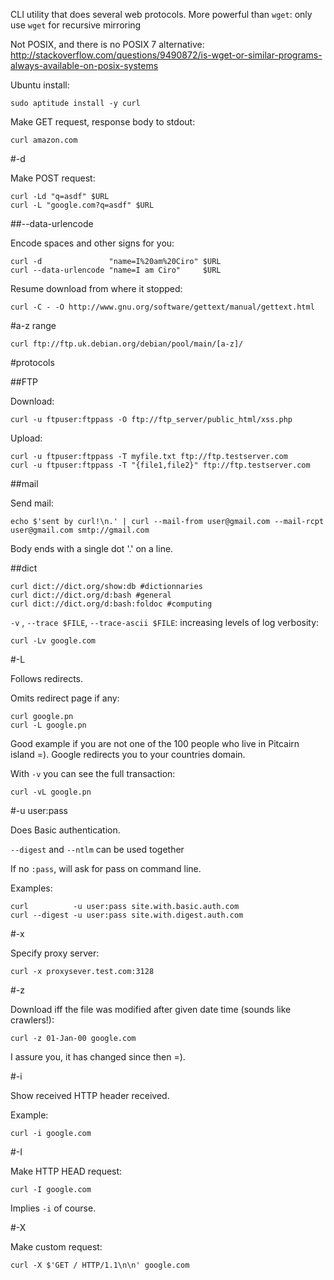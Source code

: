 CLI utility that does several web protocols. More powerful than `wget`: only use `wget` for recursive mirroring

Not POSIX, and there is no POSIX 7 alternative: <http://stackoverflow.com/questions/9490872/is-wget-or-similar-programs-always-available-on-posix-systems>

Ubuntu install:

    sudo aptitude install -y curl

Make GET request, response body to stdout:

    curl amazon.com

#-d

Make POST request:

    curl -Ld "q=asdf" $URL
    curl -L "google.com?q=asdf" $URL

##--data-urlencode

Encode spaces and other signs for you:

    curl -d               "name=I%20am%20Ciro" $URL
    curl --data-urlencode "name=I am Ciro"     $URL

Resume download from where it stopped:

    curl -C - -O http://www.gnu.org/software/gettext/manual/gettext.html

#a-z range

    curl ftp://ftp.uk.debian.org/debian/pool/main/[a-z]/

#protocols

##FTP

Download:

    curl -u ftpuser:ftppass -O ftp://ftp_server/public_html/xss.php

Upload:

    curl -u ftpuser:ftppass -T myfile.txt ftp://ftp.testserver.com
    curl -u ftpuser:ftppass -T "{file1,file2}" ftp://ftp.testserver.com

##mail

Send mail:

    echo $'sent by curl!\n.' | curl --mail-from user@gmail.com --mail-rcpt user@gmail.com smtp://gmail.com

Body ends with a single dot '.' on a line.

##dict

    curl dict://dict.org/show:db #dictionnaries
    curl dict://dict.org/d:bash #general
    curl dict://dict.org/d:bash:foldoc #computing

`-v` , `--trace $FILE`, `--trace-ascii $FILE`: increasing levels of log verbosity:

    curl -Lv google.com

#-L

Follows redirects.

Omits redirect page if any:

    curl google.pn
    curl -L google.pn

Good example if you are not one of the 100 people who live in Pitcairn island =). Google redirects you to your countries domain.

With `-v` you can see the full transaction:

    curl -vL google.pn

#-u user:pass

Does Basic authentication.

`--digest` and `--ntlm` can be used together

If no `:pass`, will ask for pass on command line.

Examples:

    curl          -u user:pass site.with.basic.auth.com
    curl --digest -u user:pass site.with.digest.auth.com

#-x

Specify proxy server:

    curl -x proxysever.test.com:3128

#-z

Download iff the file was modified after given date time (sounds like crawlers!):

    curl -z 01-Jan-00 google.com

I assure you, it has changed since then =).

#-i

Show received HTTP header received.

Example:

    curl -i google.com

#-I

Make HTTP HEAD request:

    curl -I google.com

Implies `-i` of course.

#-X

Make custom request:

    curl -X $'GET / HTTP/1.1\n\n' google.com
